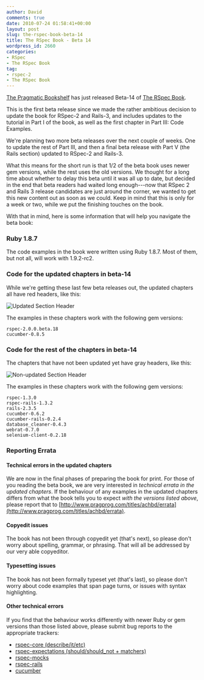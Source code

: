 ```yaml
---
author: David
comments: true
date: 2010-07-24 01:58:41+00:00
layout: post
slug: the-rspec-book-beta-14
title: The RSpec Book - Beta 14
wordpress_id: 2660
categories:
- RSpec
- The RSpec Book
tag:
- rspec-2
- The RSpec Book
---
```


[The Pragmatic Bookshelf](http://www.pragprog.com/) has just released Beta-14 of [The RSpec Book](http://www.pragprog.com/titles/achbd/the-rspec-book).

This is the first beta release since we made the rather ambitious decision to update the book for RSpec-2 and Rails-3, and includes updates to the tutorial in Part I of the book, as well as the first chapter in Part III: Code Examples.

We're planning two more beta releases over the next couple of weeks. One to update the rest of Part III, and then a final beta release with Part V (the Rails section) updated to RSpec-2 and Rails-3.

What this means for the short run is that 1/2 of the beta book uses newer gem versions, while the rest uses the old versions. We thought for a long time about whether to delay this beta until it was all up to date, but decided in the end that beta readers had waited long enough---now that RSpec 2 and Rails 3 release candidates are just around the corner, we wanted to get this new content out as soon as we could. Keep in mind that this is only for a week or two, while we put the finishing touches on the book.

With that in mind, here is some information that will help you navigate the beta book:

### Ruby 1.8.7

The code examples in the book were written using Ruby 1.8.7. Most of them, but not all, will work with 1.9.2-rc2.

### Code for the updated chapters in beta-14

While we're getting these last few beta releases out, the updated chapters all have red headers, like this:

![Updated Section Header](http://blog.davidchelimsky.net/wp-content/uploads/2010/07/screen-shot-2010-07-23-at-75308-pm.png)

The examples in these chapters work with the following gem versions:

    rspec-2.0.0.beta.18
    cucumber-0.8.5

### Code for the rest of the chapters in beta-14

The chapters that have not been updated yet have gray headers, like this:

![Non-updated Section Header](http://blog.davidchelimsky.net/wp-content/uploads/2010/07/screen-shot-2010-07-23-at-75430-pm.png)

The examples in these chapters work with the following gem versions:

    rspec-1.3.0
    rspec-rails-1.3.2
    rails-2.3.5
    cucumber-0.6.2
    cucumber-rails-0.2.4
    database_cleaner-0.4.3
    webrat-0.7.0
    selenium-client-0.2.18


### Reporting Errata

#### Technical errors in the updated chapters

We are now in the final phases of preparing the book for print. For those of you reading the beta book, we are very interested in _technical errata in the updated chapters_. If the behaviour of any examples in the updated chapters differs from what the book tells you to expect _with the versions listed above_, please report that to [http://www.pragprog.com/titles/achbd/errata](http://www.pragprog.com/titles/achbd/errata).

#### Copyedit issues

The book has not been through copyedit yet (that's next), so please don't worry about spelling, grammar, or phrasing. That will all be addressed by our very able copyeditor.

#### Typesetting issues

The book has not been formally typeset yet (that's last), so please don't worry about code examples that span page turns, or issues with syntax highlighting.

#### Other technical errors

If you find that the behaviour works differently with newer Ruby or gem versions than those listed above, please submit bug reports to the appropriate trackers:

 * [rspec-core (describe/it/etc)](http://github.com/rspec/rspec-core)
 * [rspec-expectations (should/should_not + matchers)](http://github.com/rspec/rspec-expectations)
 * [rspec-mocks](http://github.com/rspec/rspec-mocks)
 * [rspec-rails](http://github.com/rspec/rspec-rails)
 * [cucumber](http://rspec.lighthouseapp.com/projects/16211)

